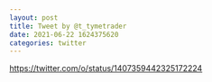 ```yaml
--- 
layout: post 
title: Tweet by @t_tymetrader 
date: 2021-06-22 1624375620 
categories: twitter 
--- 
```

https://twitter.com/o/status/1407359442325172224